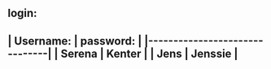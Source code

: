 login:
---------------------------------
|   Username:   |   password:   |
|-------------------------------|
|   Serena      |   Kenter      |
|   Jens        |   Jenssie     |
---------------------------------





